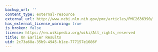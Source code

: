 ```yaml
---
backup_url: ''
content_type: external-resource
external_url: http://www.ncbi.nlm.nih.gov/pmc/articles/PMC2636390/
has_external_license_warning: true
is_broken: false
license: https://en.wikipedia.org/wiki/All_rights_reserved
title: On Earlier Results
uid: 2c73a68a-35b9-4945-b1ce-777157e1686f
---
```

